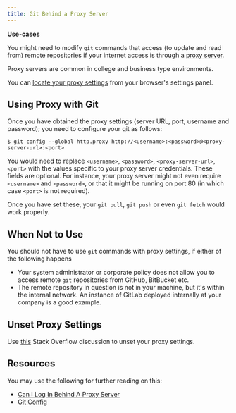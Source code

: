```yaml
---
title: Git Behind a Proxy Server
---
```

**Use-cases**

You might need to modify `git` commands that access (to update and read from) remote repositories if your internet access is through a <a href='https://en.wikipedia.org/wiki/Proxy_server' target='_blank' rel='nofollow'>proxy server</a>.

Proxy servers are common in college and business type environments.

You can <a href='http://www.wikihow.com/Change-Proxy-Settings' target='_blank' rel='nofollow'>locate your proxy settings</a> from your browser's settings panel.

## Using Proxy with Git

Once you have obtained the proxy settings (server URL, port, username and password); you need to configure your git as follows:

    $ git config --global http.proxy http://<username>:<password>@<proxy-server-url>:<port>

You would need to replace `<username>`, `<password>`, `<proxy-server-url>`, `<port>` with the values specific to your proxy server credentials. These fields are optional. For instance, your proxy server might not even require `<username>` and `<password>`, or that it might be running on port 80 (in which case `<port>` is not required).

Once you have set these, your `git pull`, `git push` or even `git fetch` would work properly.

## When Not to Use

You should not have to use `git` commands with proxy settings, if either of the following happens

*   Your system administrator or corporate policy does not allow you to access remote `git` repositories from GitHub, BitBucket etc.
*   The remote repository in question is not in your machine, but it's within the internal network. An instance of GitLab deployed internally at your company is a good example.

## Unset Proxy Settings

Use <a href='http://stackoverflow.com/questions/11499805/git-http-proxy-setting' target='_blank' rel='nofollow'>this</a> Stack Overflow discussion to unset your proxy settings.

## Resources

You may use the following for further reading on this:

*   <a href='https://help.github.com/desktop/faq/articles/can-i-log-in-behind-a-proxy-server/#platform-windows' target='_blank' rel='nofollow'>Can I Log In Behind A Proxy Server</a>
*   <a href='https://git-scm.com/docs/git-config' target='_blank' rel='nofollow'>Git Config</a>
